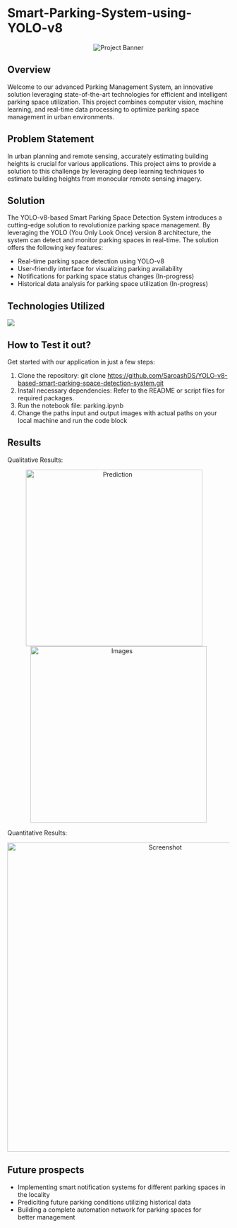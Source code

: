 # Smart-Parking-System-using-YOLO-v8

<p align="center"> 
<img src="https://github.com/SaroashDS/YOLO-v8-based-smart-parking-space-detection-system/assets/144798692/545973f5-b3d2-4e16-bb0f-eb056a6e7ac3" alt="Project Banner">
</p>




## Overview
Welcome to our advanced Parking Management System, an innovative solution leveraging state-of-the-art technologies for efficient and intelligent parking space utilization. This project combines computer vision, machine learning, and real-time data processing to optimize parking space management in urban environments.

## Problem Statement
In urban planning and remote sensing, accurately estimating building heights is crucial for various applications. This project aims to provide a solution to this challenge by leveraging deep learning techniques to estimate building heights from monocular remote sensing imagery.

## Solution

The YOLO-v8-based Smart Parking Space Detection System introduces a cutting-edge solution to revolutionize parking space management. By leveraging the YOLO (You Only Look Once) version 8 architecture, the system can detect and monitor parking spaces in real-time. The solution offers the following key features:

- Real-time parking space detection using YOLO-v8
- User-friendly interface for visualizing parking availability
- Notifications for parking space status changes (In-progress)
- Historical data analysis for parking space utilization (In-progress)


## Technologies Utilized
[![](https://skillicons.dev/icons?i=python,tensorflow,opencv)](https://skillicons.dev)

## How to Test it out?
Get started with our application in just a few steps:
1. Clone the repository: git clone https://github.com/SaroashDS/YOLO-v8-based-smart-parking-space-detection-system.git
2. Install necessary dependencies: Refer to the README or script files for required packages.
4. Run the notebook file: parking.ipynb
6. Change the paths input and output images with actual paths on your local machine and run the code block


## Results
Qualitative Results:


<p align="center">
  <img src="https://github.com/SaroashDS/YOLO-v8-based-smart-parking-space-detection-system/assets/144798692/e99593fb-dde7-4c14-ad75-73f18eb393f6" alt="Prediction" width="400" style="margin-right: 20px;">
  <img src="https://github.com/SaroashDS/YOLO-v8-based-smart-parking-space-detection-system/assets/144798692/99dae1b8-1c8d-411d-83c2-464201b51661" alt="Images" width="400">
</p>




Quantitative Results:


<p align="center">
  <img src="https://github.com/SaroashDS/YOLO-v8-based-smart-parking-space-detection-system/assets/144798692/9e36accc-77b7-4a4d-ab41-9dd54e05a0c7" alt="Screenshot" width="700">
</p>



## Future prospects
- Implementing smart notification systems for different parking spaces in the locality
- Prediciting future parking conditions utilizing historical data
- Building a complete automation network for parking spaces for better management
